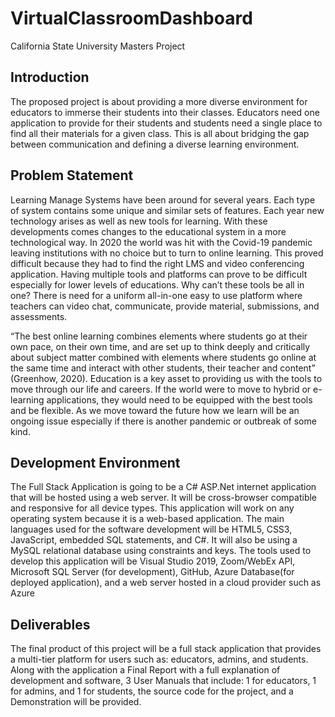 # VirtualClassroomDashboard
California State University Masters Project

## Introduction     
The proposed project is about providing a more diverse environment for educators 
to immerse their students into their classes. Educators need one application to provide for their students and students need a single place to find all their materials for a given class. This is all about bridging the gap between communication and defining a diverse learning environment. 

## Problem Statement    
Learning Manage Systems have been around for several years. Each type of system contains some unique and similar sets of features. Each year new technology arises as well as new tools for learning. With these developments comes changes to the educational system in a more technological way. In 2020 the world was hit with the Covid-19 pandemic leaving institutions with no choice but to turn to online learning. This proved difficult because they had to find the right LMS and video conferencing application. Having multiple tools and platforms can prove to be difficult especially for lower levels of educations. Why can’t these tools be all in one? There is need for a uniform all-in-one easy to use platform where teachers can video chat, communicate, provide material, submissions, and assessments. 

“The best online learning combines elements where students go at their own pace, on their own time, and are set up to think deeply and critically about subject matter combined with elements where students go online at the same time and interact with other students, their teacher and content” (Greenhow, 2020). Education is a key asset to providing us with the tools to move through our life and careers. If the world were to move to hybrid or e-learning applications, they would need to be equipped with the best tools and be flexible. As we move toward the future how we learn will be an ongoing issue especially if there is another pandemic or outbreak of some kind. 

## Development Environment  
The Full Stack Application is going to be a C# ASP.Net internet application that will be hosted using a web server. It will be cross-browser compatible and responsive for all device types. This application will work on any operating system because it is a web-based application. The main languages used for the software development will be HTML5, CSS3, JavaScript, embedded SQL statements, and C#. It will also be using a MySQL relational database using constraints and keys. The tools used to develop this application will be Visual Studio 2019, Zoom/WebEx API, Microsoft SQL Server (for development), GitHub, Azure Database(for deployed application), and a web server hosted in a cloud provider such as Azure

## Deliverables  
The final product of this project will be a full stack application that provides a multi-tier platform for users such as: educators, admins, and students. Along with the application a Final Report with a full explanation of development and software, 3 User Manuals that include: 1 for educators, 1 for admins, and 1 for students, the source code for the project, and a Demonstration will be provided.

